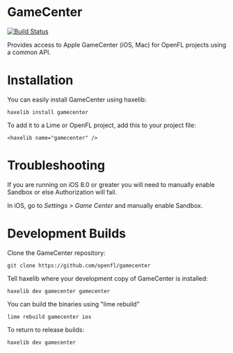 GameCenter
==========
[![Build Status](https://travis-ci.org/openfl/gamecenter.png)](https://travis-ci.org/openfl/gamecenter)

Provides access to Apple GameCenter (iOS, Mac) for OpenFL projects using a common API.


Installation
============

You can easily install GameCenter using haxelib:

    haxelib install gamecenter

To add it to a Lime or OpenFL project, add this to your project file:

    <haxelib name="gamecenter" />


Troubleshooting
===============

If you are running on iOS 8.0 or greater you will need to manually enable Sandbox or else Authorization will fail.

In iOS, go to *Settings > Game Center* and manually enable Sandbox.


Development Builds
==================

Clone the GameCenter repository:

    git clone https://github.com/openfl/gamecenter

Tell haxelib where your development copy of GameCenter is installed:

    haxelib dev gamecenter gamecenter

You can build the binaries using "lime rebuild"

    lime rebuild gamecenter ios

To return to release builds:

    haxelib dev gamecenter
